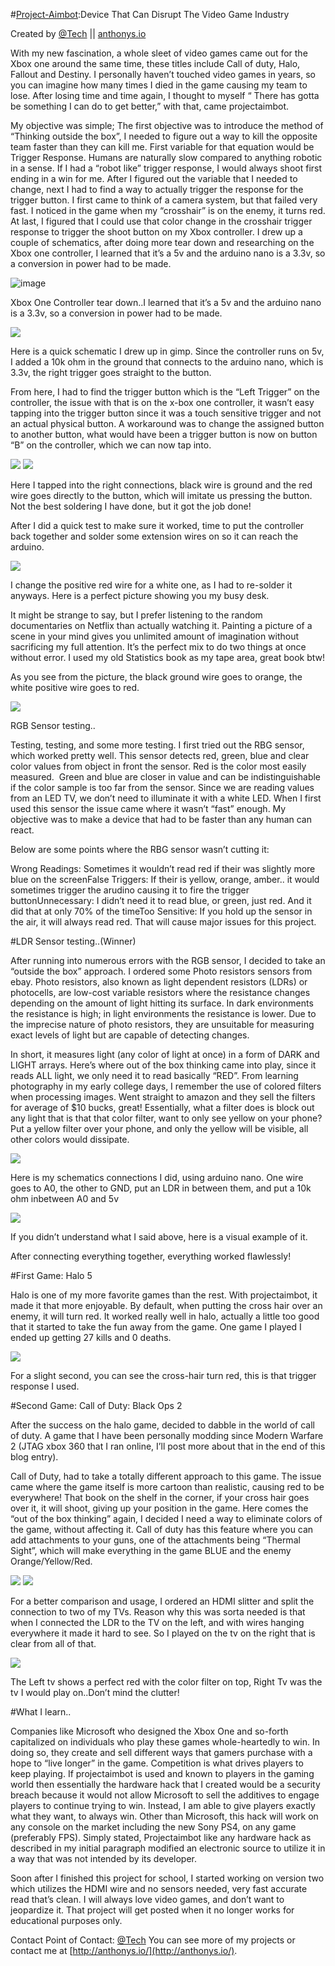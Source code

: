 #[Project-Aimbot](http://anthonys.io/how-i-disrupt-the-video-game-industry/):Device That Can Disrupt The Video Game Industry

Created by [@Tech](https://twitter.com/Tech) || [anthonys.io](http://anthonys.io)

With my new fascination, a whole sleet of video games came out for 
the Xbox one around the same time, these titles include Call of duty, 
Halo, Fallout and Destiny. I personally haven’t touched video games in 
years, so you can imagine how many times I died in the game causing my 
team to lose. After losing time and time again, I thought to myself “ 
There has gotta be something I can do to get better,” with that, came 
projectaimbot.


My objective was simple; The first objective was to introduce the 
method of “Thinking outside the box”, I needed to figure out a way to 
kill the opposite team faster than they can kill me. First variable for 
that equation would be Trigger Response. Humans are naturally slow 
compared to anything robotic in a sense. If I had a “robot like” trigger
 response, I would always shoot first ending in a win for me. After I 
figured out the variable that I needed to change, next I had to find a 
way to actually trigger the response for the trigger button. I first 
came to think of a camera system, but that failed very fast. I noticed 
in the game when my “crosshair” is on the enemy, it turns red. At last, I
 figured that I could use that color change in the crosshair trigger 
response to trigger the shoot button on my Xbox controller. I drew up a 
couple of schematics, after doing more tear down and researching on the 
Xbox one controller, I learned that it’s a 5v and the arduino nano is a 
3.3v, so a conversion in power had to be made.

![image](http://anthonys.io/content/images/2016/11/IMG_20151103_174309-768x576.jpg)

  Xbox One Controller tear down..I learned that it’s a 5v and the arduino nano is a 3.3v, so a conversion in power had to be made.

![](http://anthonys.io/content/images/2016/11/rt-768x747.jpg)

  Here is a quick schematic I drew up in gimp. Since the controller 
runs on 5v, I added a 10k ohm in the ground that connects to the arduino
 nano, which is 3.3v, the right trigger goes straight to the button.

From here, I had to find the trigger button which is the “Left 
Trigger” on the controller, the issue with that is on the x-box one 
controller, it wasn’t easy tapping into the trigger button since it was a
 touch sensitive trigger and not an actual physical button. A workaround
 was to change the assigned button to another button, what would have 
been a trigger button is now on button “B” on the controller, which we 
can now tap into.

![](http://anthonys.io/content/images/2016/11/20151104_152911-1024x576.jpg)
![](http://anthonys.io/content/images/2016/11/20151104_1529390-1024x576.jpg)

  Here I tapped into the right connections, black wire is ground and 
the red wire goes directly to the button, which will imitate us pressing
 the button. Not the best soldering I have done, but it got the job 
done!

After I did a quick test to make sure it worked, time to put the 
controller back together and solder some extension wires on so it can 
reach the arduino.

![](http://anthonys.io/content/images/2016/11/20151117_233744-1024x576.jpg)

  I change the positive red wire for a white one, as I had to 
re-solder it anyways. Here is a perfect picture showing you my busy 
desk.

It might be strange to say, but I prefer listening to the random 
documentaries on Netflix than actually watching it. Painting a picture 
of a scene in your mind gives you unlimited amount of imagination 
without sacrificing my full attention. It’s the perfect mix to do two 
things at once without error. I used my old Statistics book as my tape 
area, great book btw!

As you see from the picture, the black ground wire goes to orange, the white positive wire goes to red.

![](http://anthonys.io/content/images/2016/11/XboxSensors-768x510.jpg)

RGB Sensor testing..

Testing, testing, and some more testing. I first tried out the RBG 
sensor, which worked pretty well. This sensor detects red, green, blue 
and clear color values from object in front the sensor. Red is the color
 most easily measured.  Green and blue are closer in value and can be 
indistinguishable if the color sample is too far from the sensor. Since 
we are reading values from an LED TV, we don’t need to illuminate it 
with a white LED. When I first used this sensor the issue came where it 
wasn’t “fast” enough. My objective was to make a device that had to be 
faster than any human can react.


Below are some points where the RBG sensor wasn’t cutting it:

Wrong Readings: Sometimes it wouldn’t read red if their was slightly more blue on the screenFalse Triggers: If their is yellow, orange, amber.. it would sometimes trigger the arudino causing it to fire the trigger buttonUnnecessary: I didn’t need it to read blue, or green, just red. And it did that at only 70% of the timeToo Sensitive: If you hold up the sensor in the air, it will always read red. That will cause major issues for this project.


#LDR Sensor testing..(Winner)

After running into numerous errors with the RGB sensor, I decided to 
take an “outside the box” approach. I ordered some Photo resistors 
sensors from ebay. Photo resistors, also known as light dependent 
resistors (LDRs) or photocells, are low-cost variable resistors where 
the resistance changes depending on the amount of light hitting its 
surface. In dark environments the resistance is high; in light 
environments the resistance is lower. Due to the imprecise nature of 
photo resistors, they are unsuitable for measuring exact levels of light
 but are capable of detecting changes.


In short, it measures light (any color of light at once) in a form of
 DARK and LIGHT arrays. Here’s where out of the box thinking came into 
play, since it reads ALL light, we only need it to read basically “RED”.
 From learning photography in my early college days, I remember the use 
of colored filters when processing images. Went straight to amazon and 
they sell the filters for average of $10 bucks, great! Essentially, what
 a filter does is block out any light that is that that color filter, 
want to only see yellow on your phone? Put a yellow filter over your 
phone, and only the yellow will be visible, all other colors would 
dissipate.

![](http://anthonys.io/content/images/2016/11/ldr-pullup.png)

  Here is my schematics connections I did, using arduino nano. One 
wire goes to A0, the other to GND, put an LDR in between them, and put a
 10k ohm inbetween A0 and 5v

![](http://anthonys.io/content/images/2016/11/20151117_31847-1024x576.jpg)

  If you didn’t understand what I said above, here is a visual example of it.

After connecting everything together, everything worked flawlessly!

#First Game: Halo 5

Halo is one of my more favorite games than the rest. With projectaimbot, it made it that more enjoyable. By default, when putting the cross hair over an enemy, it will turn red. It worked really well in halo, actually a little too good that it started to take the fun away from the game. One game I played I ended up getting 27 kills and 0 
deaths.

![](http://anthonys.io/content/images/2016/11/halo5.gif)

  For a slight second, you can see the cross-hair turn red, this is that trigger response I used.

#Second Game: Call of Duty: Black Ops 2

After the success on the halo game, decided to dabble in the world of
 call of duty. A game that I have been personally modding since Modern 
Warfare 2 (JTAG xbox 360 that I ran online, I’ll post more about that in
 the end of this blog entry).

Call of Duty, had to take a totally different approach to this game. 
The issue came where the game itself is more cartoon than realistic, 
causing red to be everywhere! That book on the shelf in the corner, if 
your cross hair goes over it, it will shoot, giving up your position in 
the game. Here comes the “out of the box thinking” again, I decided I 
need a way to eliminate colors of the game, without affecting it. Call 
of duty has this feature where you can add attachments to your guns, one
 of the attachments being “Thermal Sight”, which will make everything in
 the game BLUE and the enemy Orange/Yellow/Red.


 ![](http://anthonys.io/content/images/2016/11/cod1-576x1024.jpg)
 ![](http://anthonys.io/content/images/2016/11/cod2-576x1024.jpg)


For a better comparison and usage, I ordered an HDMI slitter and split 
the connection to two of my TVs. Reason why this was sorta needed is 
that when I connected the LDR to the TV on the left, and with wires 
hanging everywhere it made it hard to see. So I played on the tv on the 
right that is clear from all of that.


![](http://anthonys.io/content/images/2016/11/cod3-1024x576.jpg)

  The Left tv shows a perfect red with the color filter on top, Right Tv was the tv I would play on..Don’t mind the clutter!

#What I learn..

Companies like Microsoft who designed the Xbox One and so-forth 
capitalized on individuals who play these games whole-heartedly to win. 
In doing so, they create and sell different ways that gamers purchase 
with a hope to “live longer” in the game. Competition is what drives 
players to keep playing. If projectaimbot is used and known to players 
in the gaming world then essentially the hardware hack that I created 
would be a security breach because it would not allow Microsoft to sell 
the additives to engage players to continue trying to win. Instead, I am
 able to give players exactly what they want, to always win. Other than 
Microsoft, this hack will work on any console on the market including 
the new Sony PS4, on any game (preferably FPS). Simply stated, 
Projectaimbot like any hardware hack as described in my initial 
paragraph modified an electronic source to utilize it in a way that was 
not intended by its developer.

Soon after I finished this project for school, I started working on 
version two which utilizes the HDMI wire and no sensors needed, very 
fast accurate read that’s clean. I will always love video games, and 
don’t want to jeopardize it. That project will get posted when it no 
longer works for educational purposes only.

Contact
Point of Contact: [@Tech](https://twitter.com/Tech)
You can see more of my projects or contact me at [http://anthonys.io/](http://anthonys.io/).
        
